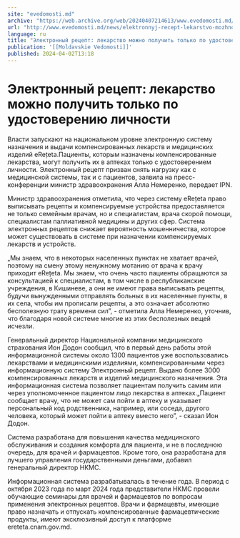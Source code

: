 ```yaml
---
site: "evedomosti.md"
archive: "https://web.archive.org/web/20240407214613/www.evedomosti.md/news/elektronnyj-recept-lekarstvo-mozhno-poluchit-tolko-po-udosto"
url: "http://www.evedomosti.md/news/elektronnyj-recept-lekarstvo-mozhno-poluchit-tolko-po-udosto"
language: ru
title: "Электронный рецепт: лекарство можно получить только по удостоверению личности"
publication: '[[Moldavskie Vedomosti]]'
published: 2024-04-02T13:18
---
```


# Электронный рецепт: лекарство можно получить только по удостоверению личности

Власти запускают на национальном уровне электронную систему назначения и выдачи компенсированных лекарств и медицинских изделий eRețeta.Пациенты, которым назначены компенсированные лекарства, могут получить их в аптеках только с удостоверением личности. Электронный рецепт призван снять нагрузку как с медицинской системы, так и с пациентов, заявила на пресс-конференции министр здравоохранения Алла Немеренко, передает IPN.

Министр здравоохранения отметила, что через систему eRețeta право выписывать рецепты и компенсируемые устройства предоставляется не только семейным врачам, но и специалистам, врача скорой помощи, специалистам паллиативной медицины и других сфер. Система электронных рецептов снижает вероятность мошенничества, которое может существовать в системе при назначении компенсируемых лекарств и устройств.

„Мы знаем, что в некоторых населенных пунктах не хватает врачей, поэтому на смену этому ненужному мотанию от врача к врачу приходит eRețeta. Мы знаем, что очень часто пациенты обращаются за консультацией к специалистам, в том числе в республиканские учреждения, в Кишиневе, а они не имеют права выписывать рецепты, будучи вынужденными отправлять больных в их населенные пункты, в их села, чтобы им прописали рецепты, а это означает абсолютно бесполезную трату времени силˮ, - отметила Алла Немеренко, уточнив, что благодаря новой системе многие из этих бесполезных вещей исчезли.

Генеральный директор Национальной компании медицинского страхования Ион Додон сообщил, что в первый день работы этой информационной системы около 1300 пациентов уже воспользовались лекарствами и медицинскими изделиями, компенсированными через информационную систему Электронный рецепт. Выдано более 3000 компенсированных лекарств и изделий медицинского назначения. Эта информационная система позволяет пациентам получить самим или через уполномоченное пациентом лицо лекарства в аптеках.„Пациент сообщает врачу, что не может сам пойти в аптеку и указывает персональный код родственника, например, или соседа, другого человека, который может пойти в аптеку вместо негоˮ, - сказал Ион Додон.

Система разработана для повышения качества медицинского обслуживания и создания комфорта для пациента, и не в последнюю очередь, для врачей и фармацевтов. Кроме того, она разработана для лучшего управления государственными деньгами, добавил генеральный директор НКМС.

Информационная система разрабатывалась в течение года. В период с октября 2023 года по март 2024 года представители НКМС провели обучающие семинары для врачей и фармацевтов по вопросам применения электронных рецептов. Врачи и фармацевты, имеющие право назначать и отпускать компенсированные фармацевтические продукты, имеют эксклюзивный доступ к платформе ereteta.cnam.gov.md.